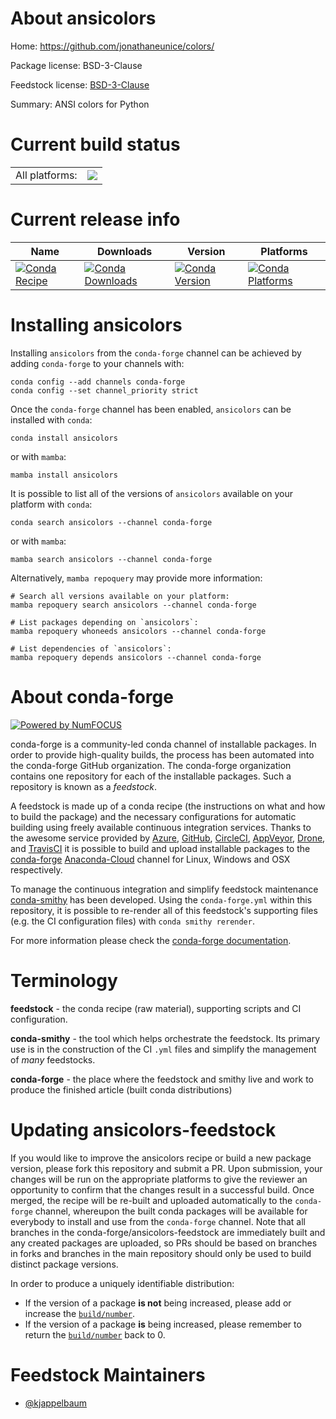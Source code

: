About ansicolors
================

Home: https://github.com/jonathaneunice/colors/

Package license: BSD-3-Clause

Feedstock license: [BSD-3-Clause](https://github.com/conda-forge/ansicolors-feedstock/blob/main/LICENSE.txt)

Summary: ANSI colors for Python

Current build status
====================


<table><tr><td>All platforms:</td>
    <td>
      <a href="https://dev.azure.com/conda-forge/feedstock-builds/_build/latest?definitionId=17188&branchName=main">
        <img src="https://dev.azure.com/conda-forge/feedstock-builds/_apis/build/status/ansicolors-feedstock?branchName=main">
      </a>
    </td>
  </tr>
</table>

Current release info
====================

| Name | Downloads | Version | Platforms |
| --- | --- | --- | --- |
| [![Conda Recipe](https://img.shields.io/badge/recipe-ansicolors-green.svg)](https://anaconda.org/conda-forge/ansicolors) | [![Conda Downloads](https://img.shields.io/conda/dn/conda-forge/ansicolors.svg)](https://anaconda.org/conda-forge/ansicolors) | [![Conda Version](https://img.shields.io/conda/vn/conda-forge/ansicolors.svg)](https://anaconda.org/conda-forge/ansicolors) | [![Conda Platforms](https://img.shields.io/conda/pn/conda-forge/ansicolors.svg)](https://anaconda.org/conda-forge/ansicolors) |

Installing ansicolors
=====================

Installing `ansicolors` from the `conda-forge` channel can be achieved by adding `conda-forge` to your channels with:

```
conda config --add channels conda-forge
conda config --set channel_priority strict
```

Once the `conda-forge` channel has been enabled, `ansicolors` can be installed with `conda`:

```
conda install ansicolors
```

or with `mamba`:

```
mamba install ansicolors
```

It is possible to list all of the versions of `ansicolors` available on your platform with `conda`:

```
conda search ansicolors --channel conda-forge
```

or with `mamba`:

```
mamba search ansicolors --channel conda-forge
```

Alternatively, `mamba repoquery` may provide more information:

```
# Search all versions available on your platform:
mamba repoquery search ansicolors --channel conda-forge

# List packages depending on `ansicolors`:
mamba repoquery whoneeds ansicolors --channel conda-forge

# List dependencies of `ansicolors`:
mamba repoquery depends ansicolors --channel conda-forge
```


About conda-forge
=================

[![Powered by
NumFOCUS](https://img.shields.io/badge/powered%20by-NumFOCUS-orange.svg?style=flat&colorA=E1523D&colorB=007D8A)](https://numfocus.org)

conda-forge is a community-led conda channel of installable packages.
In order to provide high-quality builds, the process has been automated into the
conda-forge GitHub organization. The conda-forge organization contains one repository
for each of the installable packages. Such a repository is known as a *feedstock*.

A feedstock is made up of a conda recipe (the instructions on what and how to build
the package) and the necessary configurations for automatic building using freely
available continuous integration services. Thanks to the awesome service provided by
[Azure](https://azure.microsoft.com/en-us/services/devops/), [GitHub](https://github.com/),
[CircleCI](https://circleci.com/), [AppVeyor](https://www.appveyor.com/),
[Drone](https://cloud.drone.io/welcome), and [TravisCI](https://travis-ci.com/)
it is possible to build and upload installable packages to the
[conda-forge](https://anaconda.org/conda-forge) [Anaconda-Cloud](https://anaconda.org/)
channel for Linux, Windows and OSX respectively.

To manage the continuous integration and simplify feedstock maintenance
[conda-smithy](https://github.com/conda-forge/conda-smithy) has been developed.
Using the ``conda-forge.yml`` within this repository, it is possible to re-render all of
this feedstock's supporting files (e.g. the CI configuration files) with ``conda smithy rerender``.

For more information please check the [conda-forge documentation](https://conda-forge.org/docs/).

Terminology
===========

**feedstock** - the conda recipe (raw material), supporting scripts and CI configuration.

**conda-smithy** - the tool which helps orchestrate the feedstock.
                   Its primary use is in the construction of the CI ``.yml`` files
                   and simplify the management of *many* feedstocks.

**conda-forge** - the place where the feedstock and smithy live and work to
                  produce the finished article (built conda distributions)


Updating ansicolors-feedstock
=============================

If you would like to improve the ansicolors recipe or build a new
package version, please fork this repository and submit a PR. Upon submission,
your changes will be run on the appropriate platforms to give the reviewer an
opportunity to confirm that the changes result in a successful build. Once
merged, the recipe will be re-built and uploaded automatically to the
`conda-forge` channel, whereupon the built conda packages will be available for
everybody to install and use from the `conda-forge` channel.
Note that all branches in the conda-forge/ansicolors-feedstock are
immediately built and any created packages are uploaded, so PRs should be based
on branches in forks and branches in the main repository should only be used to
build distinct package versions.

In order to produce a uniquely identifiable distribution:
 * If the version of a package **is not** being increased, please add or increase
   the [``build/number``](https://docs.conda.io/projects/conda-build/en/latest/resources/define-metadata.html#build-number-and-string).
 * If the version of a package **is** being increased, please remember to return
   the [``build/number``](https://docs.conda.io/projects/conda-build/en/latest/resources/define-metadata.html#build-number-and-string)
   back to 0.

Feedstock Maintainers
=====================

* [@kjappelbaum](https://github.com/kjappelbaum/)

